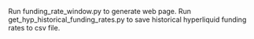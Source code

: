 Run funding_rate_window.py to generate web page. Run get_hyp_historical_funding_rates.py to save historical hyperliquid funding rates to csv file.
